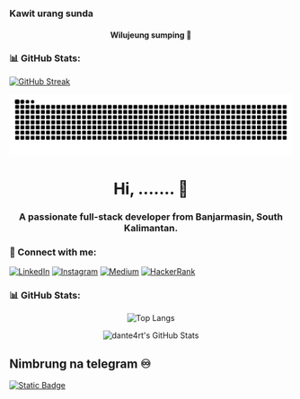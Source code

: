 ### Kawit urang sunda
<!---
Rextouin-R/Rextouin-R is a ✨ special ✨ repository because its `README.md` (this file) appears on your GitHub profile.
You can click the Preview link to take a look at your changes.
--->
<h4><p align="center">
Wilujeung sumping 👋
</p><h4/>

### 📊 GitHub Stats:
<a href="https://git.io/streak-stats"><img src="https://streak-stats.demolab.com?user=Rextouin-R&theme=algolia&locale=su" alt="GitHub Streak" /></a>
</p>
<picture align="center">
  <source media="(prefers-color-scheme: dark)" srcset="https://raw.githubusercontent.com/recitativonika/Rextouin-R/output/github-contribution-grid-snake-dark.svg">
  <source media="(prefers-color-scheme: light)" srcset="https://raw.githubusercontent.com/recitativonika/recitativonika/output/github-contribution-grid-snake.svg">
  <img alt="github contribution grid snake animation" src="https://raw.githubusercontent.com/recitativonika/recitativonika/output/github-contribution-grid-snake.svg">
</picture>


<h1 align="center">Hi, ....... 👋</h1>
<h3 align="center">A passionate full-stack developer from Banjarmasin, South Kalimantan.</h3>


### 🤝 Connect with me:
<p align="left">
  <a href="https://linkedin.com/in/ramadhvni" target="_blank"><img src="https://img.shields.io/badge/-LinkedIn-%230077B5?style=flat&logo=linkedin&logoColor=white" alt="LinkedIn"/></a>
  <a href="https://instagram.com/ramadhvni" target="_blank"><img src="https://img.shields.io/badge/-Instagram-%23E4405F?style=flat&logo=instagram&logoColor=white" alt="Instagram"/></a>
  <a href="https://medium.com/@dntyk" target="_blank"><img src="https://img.shields.io/badge/-Medium-%2312100E?style=flat&logo=medium&logoColor=white" alt="Medium"/></a>
  <a href="https://www.hackerrank.com/rxmxdhxni" target="_blank"><img src="https://img.shields.io/badge/-HackerRank-%232EC866?style=flat&logo=hackerrank&logoColor=white" alt="HackerRank"/></a>
</p>



### 📊 GitHub Stats:

<p align="center">
  <img src="https://github-readme-stats.vercel.app/api/top-langs/?username=dante4rt&theme=algolia&layout=compact" alt="Top Langs"/>
</p>

<p align="center">
  <img src="https://github-readme-stats.vercel.app/api?username=dante4rt&show_icons=true&theme=algolia" alt="dante4rt's GitHub Stats"/>
</p>

## Nimbrung na telegram  ♾︎ 
[![Static Badge](https://img.shields.io/badge/Telegram-Airdrop◾unlimited-Link?style=for-the-badge&logo=Telegram&logoColor=white&logoSize=auto&color=blue)](https://t.me/UNLXairdop)
